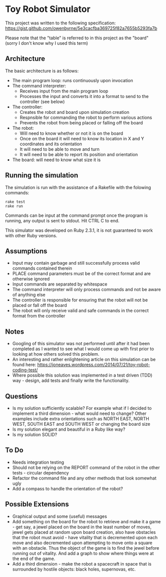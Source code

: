 Toy Robot Simulator
===================

This project was written to the following specification: https://gist.github.com/owenbyrne/5e3cacfba369725f82a7655b5293fa7b

Please note that the "table" is referred to in this project as the "board" (sorry I don't know why I used this term)

Architecture
------------

The basic architecture is as follows:
* The main program loop: runs continuously upon invocation
* The command interpreter:
	* Receives input from the main program loop
	* Processes the input and converts it into a format to send to the controller (see below)
* The controller:
	* Creates the robot and board upon simulation creation
	* Respnsible for commanding the robot to perform various actions
	* Prevents the robot from being placed or falling off the board
* The robot:
	* Will need to know whether or not it is on the board
	* Once on the board it will need to know its location in X and Y coordinates and its orientation
	* It will need to be able to move and turn
	* It will need to be able to report its position and orientation
* The board: will need to know what size it is

Running the simulation
----------------------

The simulation is run with the assistance of a Rakefile with the folowing commands:

```
rake test
rake run
```

Commands can be input at the command prompt once the program is running, any output is sent to stdout. Hit CTRL C to end.

This simulator was developed on Ruby 2.3.1, it is not guaranteed to work with other Ruby versions.

Assumptions
-----------

* Input may contain garbage and still successfully process valid commands contained therein
* PLACE command parameters must be of the correct format and are otherwise ignored
* Input commands are separated by whitespace
* The command interpreter will only process commands and not be aware of anything else
* The controller is responsible for ensuring that the robot will not be placed or fall off the board
* The robot will only receive valid and safe commands in the correct format from the controller

Notes
-----

* Googling of this simulator was not performed until after it had been completed as I wanted to see what I would come up with first prior to looking at how others solved this problem.
* An interesting and rather enlightening article on this simulation can be found here: https://joneaves.wordpress.com/2014/07/21/toy-robot-coding-test/
* Where possible this solution was implemented in a test driven (TDD) way - design, add tests and finally write the functionality.

Questions
---------

* Is my solution sufficiently scalable? For example what if I decided to implement a third dimension - what would need to change? Other examples include extra orientations such as NORTH EAST, NORTH WEST, SOUTH EAST and SOUTH WEST or changing the board size
* Is my solution elegant and beautiful in a Ruby like way?
* Is my solution SOLID?

To Do
-----

* Needs integration testing
* Should not be relying on the REPORT command of the robot in the other tests - circular dependency
* Refactor the command file and any other methods that look somewhat ugly
* Add a compass to handle the orientation of the robot?

Possible Extensions
-------------------

* Graphical output and some (useful) messages
* Add something on the board for the robot to retrieve and make it a game - get say, a jewel placed on the board in the least number of moves, jewel gets placed at random upon board creation, also have obstacles that the robot must avoid - have vitality that is decremented upon each move and also decremented upon attempting to move onto a square with an obstacle. Thus the object of the game is to find the jewel before running out of vitality. And add a graph to show where things were at the end of the game.
* Add a third dimension - make the robot a spacecraft in space that is surrounded by hostile objects: black holes, supernovas, etc.
